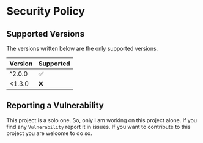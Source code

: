 # Security Policy

## Supported Versions

The versions written below are the only supported versions.

| Version | Supported          |
| ------- | ------------------ |
| ^2.0.0  | :white_check_mark: |
| <1.3.0  | :x:                |

## Reporting a Vulnerability

This project is a solo one. So, only I am working on this project alone.
If you find any `Vulnerability` report it in issues.
If you want to contribute to this project you are welcome to do so.
